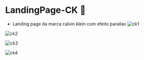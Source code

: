# LandingPage-CK 🫶
- Landing page da marca calvin klein com efeito parallax
![ck1](https://github.com/analuizanogueirabarbosa/LandingPage-CK/assets/124695446/3a91afb8-e4fb-4298-859f-df5ce499d3f0)

![ck2](https://github.com/analuizanogueirabarbosa/LandingPage-CK/assets/124695446/88086fba-fd58-46c5-bd17-7d8d253f1834)

![ck3](https://github.com/analuizanogueirabarbosa/LandingPage-CK/assets/124695446/3da86ca2-5423-4007-9d69-7a00e2a8afb1)

![ck4](https://github.com/analuizanogueirabarbosa/LandingPage-CK/assets/124695446/1d300cce-d996-46d0-96bc-ee09a4357e4e)
